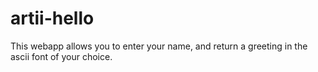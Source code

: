 artii-hello
===========

This webapp allows you to enter your name, and return a greeting in the ascii font of your choice. 
